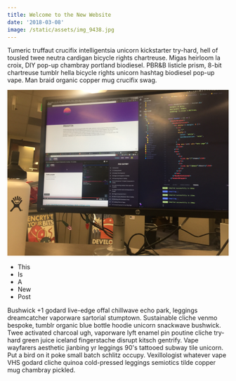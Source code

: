 ```yaml
---
title: Welcome to the New Website
date: '2018-03-08'
image: /static/assets/img_9438.jpg
---
```

Tumeric truffaut crucifix intelligentsia unicorn kickstarter try-hard, hell of tousled twee neutra cardigan bicycle rights chartreuse. Migas heirloom la croix, DIY pop-up chambray portland biodiesel. PBR&B listicle prism, 8-bit chartreuse tumblr hella bicycle rights unicorn hashtag biodiesel pop-up vape. Man braid organic copper mug crucifix swag.

![Working on the new site](/static/assets/img_9438.jpg)

<!-- end -->

* This
* Is
* A
* New
* Post

Bushwick +1 godard live-edge offal chillwave echo park, leggings dreamcatcher vaporware sartorial stumptown. Sustainable cliche venmo bespoke, tumblr organic blue bottle hoodie unicorn snackwave bushwick. Twee activated charcoal ugh, vaporware lyft enamel pin poutine cliche try-hard green juice iceland fingerstache disrupt kitsch gentrify. Vape wayfarers aesthetic jianbing yr leggings 90's tattooed subway tile unicorn. Put a bird on it poke small batch schlitz occupy. Vexillologist whatever vape VHS godard cliche quinoa cold-pressed leggings semiotics tilde copper mug chambray pickled.

